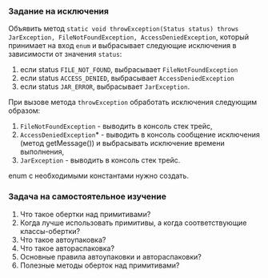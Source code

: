 ### Задание на исключения

Объявить
метод `static void throwException(Status status) throws JarException, FileNotFoundException, AccessDeniedException`,
который принимает на вход `enum` и выбрасывает следующие исключения в зависимости от значения `status`:

1. если status `FILE_NOT_FOUND`, выбрасывает `FileNotFoundException`
2. если status `ACCESS_DENIED`, выбрасывает `AccessDeniedException`
3. если status `JAR_ERROR`, выбрасывает `JarException`.

При вызове метода `throwException` обработать исключения следующим образом:

1. `FileNotFoundException` - выводить в консоль стек трейс,
2. `AccessDeniedException`* - выводить в консоль сообщение исключения (метод getMessage()) и выбрасывать исключение
   времени выполнения,
3. `JarException` - выводить в консоль стек трейс.

enum с необходимыми константами нужно создать.

### Задача на самостоятельное изучение

1. Что такое обертки над примитивами?
2. Когда лучше использовать примитивы, а когда соответствующие классы-обертки?
3. Что такое автоупаковка?
4. Что такое автораспаковка?
5. Основные правила автоупаковки и автораспаковки?
6. Полезные методы оберток над примитивами?